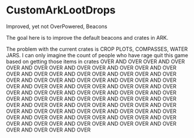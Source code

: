 # CustomArkLootDrops
Improved, yet not OverPowered, Beacons

The goal here is to improve the default beacons and crates in ARK.

The problem with the current crates is CROP PLOTS, COMPASSES, WATER JARS. I can only imagine the count of people who have rage quit this game based on getting those items in crates OVER AND OVER
 OVER AND OVER OVER AND OVER OVER AND OVER OVER AND OVER OVER AND OVER OVER AND OVER OVER AND OVER OVER AND OVER OVER AND OVER OVER AND OVER OVER AND OVER OVER AND OVER OVER AND OVER OVER AND OVER OVER AND OVER OVER AND OVER OVER AND OVER OVER AND OVER OVER AND OVER OVER AND OVER OVER AND OVER OVER AND OVER OVER AND OVER OVER AND OVER OVER AND OVER OVER AND OVER OVER AND OVER OVER AND OVER OVER AND OVER OVER AND OVER OVER AND OVER OVER AND OVER OVER AND OVER OVER AND OVER OVER AND OVER OVER AND OVER OVER AND OVER OVER AND OVER OVER AND OVER OVER AND OVER OVER AND OVER OVER AND OVER OVER AND OVER
